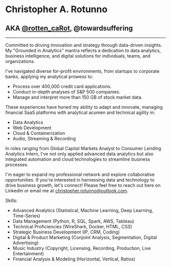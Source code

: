 # Christopher A. Rotunno
## AKA [@rotten_caRot](https://rottencarot.dev/), @towardsuffering
--- 
Committed to driving innovation and strategy through data-driven insights. My "Grounded in Analytics" mantra reflects a dedication to data analytics, business intelligence, and digital solutions for individuals, teams, and organizations.

I've navigated diverse for-profit environments, from startups to corporate banks, applying my analytical prowess to:

- Process over 400,000 credit card applications.
- Conduct in-depth analyses of S&P 500 companies.
- Manage and interpret more than 150 GB of stock market data.

These experiences have honed my ability to adapt and innovate, managing financial SaaS platforms with analytical acumen and technical agility in:

- Data Analytics
- Web Development
- Cloud & Containerization
- Audio, Streaming & Recording

In roles ranging from Global Capital Markets Analyst to Consumer Lending Analytics Intern, I've not only applied advanced data analytics but also integrated automation and cloud technologies to streamline business processes.

I'm eager to expand my professional network and explore collaborative opportunities. If you're interested in harnessing data and technology to drive business growth, let's connect! Please feel free to reach out here on LinkedIn or email me at christopher.rotunno@outlook.com.

Skills:
- Advanced Analytics (Statistical, Machine Learning, Deep Learning, Time-Series)
- Data Management (Python, R, SQL, Spark, AWS, Tableau)
- Technical Proficiencies (WireShark, Docker, HTML, CSS)
- Strategic Business Development (IP, CRM, Coding)
- Digital & Product Marketing (Conjoint Analysis, Segmentation, Digital Advertising)
- Music Industry (Copyright, Licensing, Recording, Production, Live Entertainment)
- Financial Analysis & Modeling (Horizontal, Vertical, Ratios)
